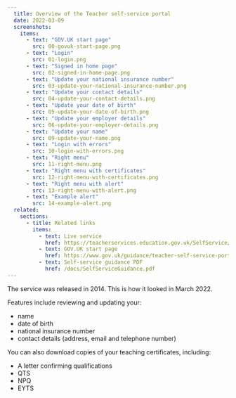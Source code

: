 ```yaml
---
  title: Overview of the Teacher self-service portal
  date: 2022-03-09
  screenshots:
    items:
      - text: "GOV.UK start page"
        src: 00-govuk-start-page.png
      - text: "Login"
        src: 01-login.png
      - text: "Signed in home page"
        src: 02-signed-in-home-page.png
      - text: "Update your national insurance number"
        src: 03-update-your-national-insurance-number.png
      - text: "Update your contact details"
        src: 04-update-your-contact-details.png
      - text: "Update your date of birth"
        src: 05-update-your-date-of-birth.png
      - text: "Update your employer details"
        src: 06-update-your-employer-details.png
      - text: "Update your name"
        src: 09-update-your-name.png
      - text: "Login with errors"
        src: 10-login-with-errors.png
      - text: "Right menu"
        src: 11-right-menu.png
      - text: "Right menu with certificates"
        src: 12-right-menu-with-certificates.png
      - text: "Right menu with alert"
        src: 13-right-menu-with-alert.png
      - text: "Example alert"
        src: 14-example-alert.png
  related:
    sections:
      - title: Related links
        items:
          - text: Live service
            href: https://teacherservices.education.gov.uk/SelfService/Login
          - text: GOV.UK start page
            href: https://www.gov.uk/guidance/teacher-self-service-portal
          - text: Self-service guidance PDF
            href: /docs/SelfServiceGuidance.pdf
---
```


The service was released in 2014. This is how it looked in March 2022.

Features include reviewing and updating your:

- name
- date of birth
- national insurance number
- contact details (address, email and telephone number)

You can also download copies of your teaching certificates, including:

- A letter confirming qualifications
- QTS
- NPQ
- EYTS
